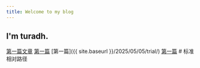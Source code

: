 ```yaml
---
title: Welcome to my blog
---
```

## I'm turadh.
[第一篇文章](/2025/05/05/trial)
[第一篇](https://turadh.github.io/skills-github-pages/_posts/2025-05-05-trial.md)
[第一篇]({{ site.baseurl }}/2025/05/05/trial/)
[第一篇](/_posts/2025/05/05/trial/)  # 标准相对路径
